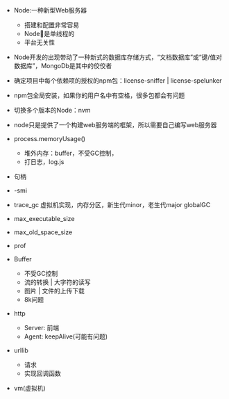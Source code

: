 * Node:一种新型Web服务器
    * 搭建和配置非常容易
    * Node是单线程的
    * 平台无关性
* Node开发的出现带动了一种新式的数据库存储方式，“文档数据库”或“键/值对数据库”，MongoDb是其中的佼佼者
* 确定项目中每个依赖项的授权的npm包：license-sniffer | license-spelunker
* npm包全局安装，如果你的用户名中有空格，很多包都会有问题
* 切换多个版本的Node：nvm
* node只是提供了一个构建web服务端的框架，所以需要自己编写web服务器
* process.memoryUsage()
	* 堆外内存：buffer，不受GC控制，
	* 打日志，log.js
* 句柄
* -smi
* trace_gc
虚拟机实现，内存分区，新生代minor，老生代major globalGC
* max_executable_size
* max_old_space_size
* prof

* Buffer
	* 不受GC控制
	* 流的转换 | 大字符的读写
	* 图片 | 文件的上传下载
	* 8k问题

* http
	* Server: 前端
	* Agent: keepAlive(可能有问题)

* urllib
	* 请求
	* 实现回调函数

* vm(虚拟机)

